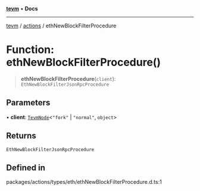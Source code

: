 [**tevm**](../../README.md) • **Docs**

***

[tevm](../../modules.md) / [actions](../README.md) / ethNewBlockFilterProcedure

# Function: ethNewBlockFilterProcedure()

> **ethNewBlockFilterProcedure**(`client`): `EthNewBlockFilterJsonRpcProcedure`

## Parameters

• **client**: [`TevmNode`](../../index/type-aliases/TevmNode.md)\<`"fork"` \| `"normal"`, `object`\>

## Returns

`EthNewBlockFilterJsonRpcProcedure`

## Defined in

packages/actions/types/eth/ethNewBlockFilterProcedure.d.ts:1
